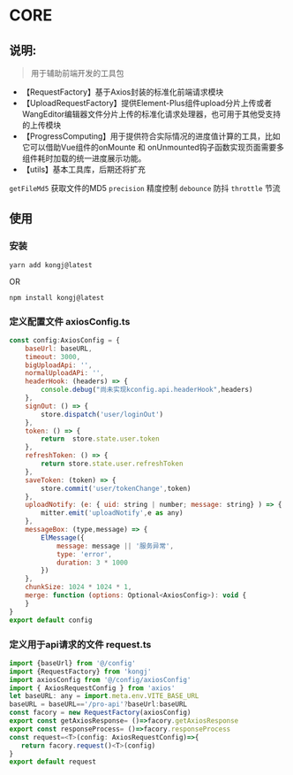 # CORE
## 说明:
> 用于辅助前端开发的工具包
- 【RequestFactory】基于Axios封装的标准化前端请求模块
- 【UploadRequestFactory】提供Element-Plus组件upload分片上传或者WangEditor编辑器文件分片上传的标准化请求处理器，也可用于其他受支持的上传模块
- 【ProgressComputing】用于提供符合实际情况的进度值计算的工具，比如它可以借助Vue组件的onMounte 和 onUnmounted钩子函数实现页面需要多组件耗时加载的统一进度展示功能。
- 【utils】基本工具库，后期还将扩充

 ```getFileMd5``` 获取文件的MD5
 ```precision``` 精度控制
 ```debounce``` 防抖
 ```throttle``` 节流
## 使用
### 安装
``` shell
yarn add kongj@latest
```
OR
``` shell
npm install kongj@latest
```
### 定义配置文件 axiosConfig.ts
``` javascript
const config:AxiosConfig = {
    baseUrl: baseURL,
    timeout: 3000,
    bigUploadApi: '',
    normalUploadAPi: '',
    headerHook: (headers) => {
        console.debug("尚未实现kconfig.api.headerHook",headers)
    },
    signOut: () => {
        store.dispatch('user/loginOut')
    },
    token: () => {
        return  store.state.user.token
    },
    refreshToken: () => {
        return store.state.user.refreshToken
    },
    saveToken: (token) => {
        store.commit('user/tokenChange',token)
    },
    uploadNotify: (e: { uid: string | number; message: string} ) => {
        mitter.emit('uploadNotify',e as any)
    },
    messageBox: (type,message) => {
        ElMessage({
            message: message || '服务异常',
            type: 'error',
            duration: 3 * 1000
        })
    },
    chunkSize: 1024 * 1024 * 1,
    merge: function (options: Optional<AxiosConfig>): void {
    }
}
export default config
```
### 定义用于api请求的文件 request.ts
``` javascript
import {baseUrl} from '@/config'
import {RequestFactory} from 'kongj'
import axiosConfig from '@/config/axiosConfig'
import { AxiosRequestConfig } from 'axios'
let baseURL: any = import.meta.env.VITE_BASE_URL
baseURL = baseURL=='/pro-api'?baseUrl:baseURL
const facory = new RequestFactory(axiosConfig)
export const getAxiosResponse= ()=>facory.getAxiosResponse
export const responseProcess= ()=>facory.responseProcess
const request=<T>(config: AxiosRequestConfig)=>{
   return facory.request()<T>(config)
}
export default request
```
